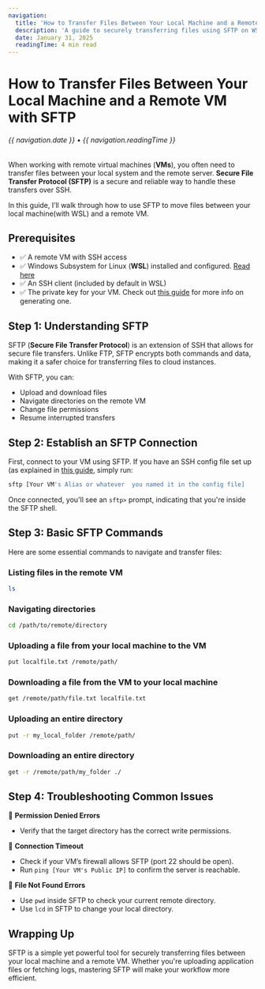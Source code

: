```yaml
---
navigation:
  title: 'How to Transfer Files Between Your Local Machine and a Remote VM with SFTP'
  description: 'A guide to securely transferring files using SFTP on WSL'
  date: January 31, 2025
  readingTime: 4 min read
---
```


# How to Transfer Files Between Your Local Machine and a Remote VM with SFTP

<h6>

  {{ navigation.date }} &bull; {{ navigation.readingTime }}
  
</h6>

When working with remote virtual machines (**VMs**), you often need to transfer files between your local system and the remote server. **Secure File Transfer Protocol (SFTP)** is a secure and reliable way to handle these transfers over SSH.

In this guide, I’ll walk through how to use SFTP to move files between your local machine(with WSL) and a remote VM.

## Prerequisites

- ✅ A remote VM with SSH access
- ✅ Windows Subsystem for Linux (**WSL**) installed and configured. [Read here](https://learn.microsoft.com/en-us/windows/wsl/setup/environment)
- ✅ An SSH client (included by default in WSL)
- ✅ The private key for your VM. Check out [this guide](https://www.philipnarteh.me/blog/how-to-ssh-into-a-remote-vm-from-wsl) for more info on generating one.

## Step 1: Understanding SFTP

SFTP (**Secure File Transfer Protocol**) is an extension of SSH that allows for secure file transfers. Unlike FTP, SFTP encrypts both commands and data, making it a safer choice for transferring files to cloud instances.

With SFTP, you can:
- Upload and download files
- Navigate directories on the remote VM
- Change file permissions
- Resume interrupted transfers

## Step 2: Establish an SFTP Connection

First, connect to your VM using SFTP. If you have an SSH config file set up (as explained in [this guide](https://www.philipnarteh.me/blog/how-to-ssh-into-a-remote-vm-from-wsl), simply run:

```bash
sftp [Your VM's Alias or whatever  you named it in the config file]
```

Once connected, you'll see an `sftp>` prompt, indicating that you're inside the SFTP shell.

## Step 3: Basic SFTP Commands

Here are some essential commands to navigate and transfer files:

### Listing files in the remote VM
```bash
ls
```

### Navigating directories
```sh
cd /path/to/remote/directory
```

### Uploading a file from your local machine to the VM
```bash
put localfile.txt /remote/path/
```

### Downloading a file from the VM to your local machine
```bash
get /remote/path/file.txt localfile.txt
```

### Uploading an entire directory
```bash
put -r my_local_folder /remote/path/
```

### Downloading an entire directory
```bash
get -r /remote/path/my_folder ./
```

## Step 4: Troubleshooting Common Issues

🚧 **Permission Denied Errors**
- Verify that the target directory has the correct write permissions.

🚧 **Connection Timeout**
- Check if your VM’s firewall allows SFTP (port 22 should be open).
- Run `ping [Your VM's Public IP]` to confirm the server is reachable.

🚧 **File Not Found Errors**
- Use `pwd` inside SFTP to check your current remote directory.
- Use `lcd` in SFTP to change your local directory.

## Wrapping Up

SFTP is a simple yet powerful tool for securely transferring files between your local machine and a remote VM. Whether you're uploading application files or fetching logs, mastering SFTP will make your workflow more efficient.

